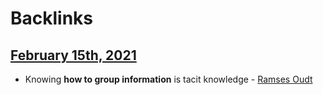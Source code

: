
# Backlinks
## [February 15th, 2021](<February 15th, 2021.md>)
- Knowing **how to group information** is tacit knowledge - [Ramses Oudt](<Ramses Oudt.md>)

